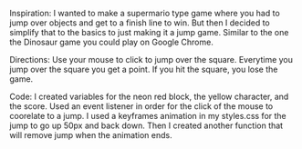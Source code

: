 Inspiration:
I wanted to make a supermario type game where you had to jump over objects and get to a finish line to win. But then I decided to simplify that to the basics to just making it a jump game. Similar to the one the Dinosaur game you could play on Google Chrome. 

Directions:
Use your mouse to click to jump over the square. Everytime you jump over the square you get a point. If you hit the square, you lose the game.

Code:
I created variables for the neon red block, the yellow character, and the score. Used an event listener in order for the click of the mouse to coorelate to a jump. I used a keyframes animation in my styles.css for the jump to go up 50px and back down. Then I created another function that will remove jump when the animation ends. 


